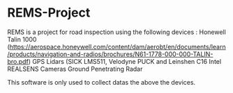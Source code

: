 # REMS-Project
REMS is a project for road inspection using the following devices :
Honewell Talin 1000  (https://aerospace.honeywell.com/content/dam/aerobt/en/documents/learn/products/navigation-and-radios/brochures/N61-1778-000-000-TALIN-bro.pdf) 
GPS
Lidars (SICK LMS511, Velodyne PUCK and Leinshen C16
Intel REALSENS Cameras
Ground Penetrating Radar

This software is only used to collect datas the above the devices.
